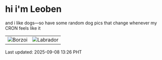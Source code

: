# hi i'm Leoben

and i like dogs—so have some random dog pics that change whenever my CRON feels like it

|  |  |
|--------|----------|
| ![Borzoi](https://random-dog-vercel.vercel.app/api/random-borzoi?v=1757309207) | ![Labrador](https://random-dog-vercel.vercel.app/api/random-labrador?v=1757309207) |

Last updated: 2025-09-08 13:26 PHT
